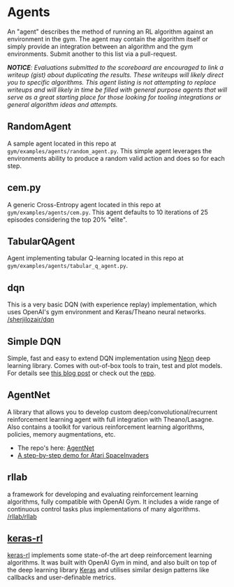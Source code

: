 # Agents

An "agent" describes the method of running an RL algorithm against an environment in the gym. The agent may contain the algorithm itself or simply provide an integration between an algorithm and the gym environments. Submit another to this list via a pull-request. 

_**NOTICE**: Evaluations submitted to the scoreboard are encouraged to link a writeup (gist) about duplicating the results. These writeups will likely direct you to specific algorithms. This agent listing is not attempting to replace writeups and will likely in time be filled with general purpose agents that will serve as a great starting place for those looking for tooling integrations or general algorithm ideas and attempts._

## RandomAgent

A sample agent located in this repo at `gym/examples/agents/random_agent.py`. This simple agent leverages the environments ability to produce a random valid action and does so for each step.  

## cem.py

A generic Cross-Entropy agent located in this repo at `gym/examples/agents/cem.py`. This agent defaults to 10 iterations of 25 episodes considering the top 20% "elite".

## TabularQAgent

Agent implementing tabular Q-learning located in this repo at `gym/examples/agents/tabular_q_agent.py`. 

## dqn

This is a very basic DQN (with experience replay) implementation, which uses OpenAI's gym environment and Keras/Theano neural networks. [/sherjilozair/dqn](https://github.com/sherjilozair/dqn)

## Simple DQN

Simple, fast and easy to extend DQN implementation using [Neon](https://github.com/NervanaSystems/neon) deep learning library. Comes with out-of-box tools to train, test and plot models. For details see [this blog post](http://www.nervanasys.com/deep-reinforcement-learning-with-neon/) or check out the [repo](https://github.com/tambetm/simple_dqn).

## AgentNet
A library that allows you to develop custom deep/convolutional/recurrent reinforcement learning agent with full integration with Theano/Lasagne. Also contains a toolkit for various reinforcement learning algorithms, policies, memory augmentations, etc.

 - The repo's here: [AgentNet](https://github.com/yandexdataschool/AgentNet)
 - [A step-by-step demo for Atari SpaceInvaders ](https://github.com/yandexdataschool/AgentNet/blob/master/examples/Playing%20Atari%20with%20Deep%20Reinforcement%20Learning%20%28OpenAI%20Gym%29.ipynb)

## rllab

a framework for developing and evaluating reinforcement learning algorithms, fully compatible with OpenAI Gym. It includes a wide range of continuous control tasks plus implementations of many algorithms. [/rllab/rllab](https://github.com/rllab/rllab)

## [keras-rl](https://github.com/matthiasplappert/keras-rl)

[keras-rl](https://github.com/matthiasplappert/keras-rl) implements some state-of-the art deep reinforcement learning algorithms. It was built with OpenAI Gym in mind, and also built on top of the deep learning library [Keras](http://keras.io/) and utilises similar design patterns like callbacks and user-definable metrics.
